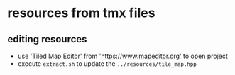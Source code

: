 # resources from tmx files

## editing resources
* use 'Tiled Map Editor' from 'https://www.mapeditor.org' to open project 
* execute `extract.sh` to update the `../resources/tile_map.hpp`

